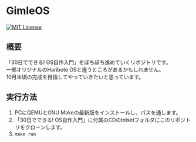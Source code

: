 # GimleOS
[![MIT License](https://img.shields.io/badge/license-MIT-blue.svg?style=flat)](LICENSE)

## 概要
「30日でできる! OS自作入門」をぼちぼち進めていくリポジトリです。  
一部オリジナルのHaribote OSと違うところがあるかもしれません。  
10月末頃の完成を目指してやっていきたいと思っています。

## 実行方法

1. PCにQEMUとGNU Makeの最新版をインストールし、パスを通します。
1. 「30日でできる! OS自作入門」に付属のCDのtolsetフォルダにこのリポジトリをクローンします。
1. `make run`

